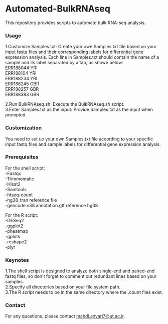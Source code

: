 # Automated-BulkRNAseq
This repository provides scripts to automate bulk RNA-seq analysis.

 ### Usage ###
 1.Customize Samples.txt: Create your own Samples.txt file based on your input fastq files and their corresponding labels for differential gene expression analysis. Each line in Samples.txt should contain the name of a sample and its label separated by a tab, as shown below:  
 ERR188044       YRI  
 ERR188104       YRI  
 ERR188234       YRI  
 ERR188245       GBR  
 ERR188257       GBR  
 ERR188383       GBR  

 2.Run BulkRNAseq.sh: Execute the BulkRNAseq.sh script.  
 3.Enter Samples.txt as the input: Provide Samples.txt as the input when prompted.  

 ### Customization ### 
 You need to set up your own Samples.txt file according to your specific input fastq files and sample labels for differential gene expression analysis.  

 ### Prerequisites ###  

 For the shell script:  
 -Fastqc  
 -Trimmomatic  
 -Hisat2  
 -Samtools  
 -htseq-count  
 -hg38_tran reference file  
 -gencode.v38.annotation.gtf reference hg38  

 For the R script:  
 -DESeq2  
 -ggplot2  
 -pheatmap  
 -gplots  
 -reshape2  
 -plyr  

 ### Keynotes ###  
 1.The shell script is designed to analyze both single-end and paired-end fastq files, so don't forget to comment out redundant lines based on your samples.  
 2.Specify all directories based on your file system path.  
 3.The R script needs to be in the same directory where the .count files exist.  

 ### Contact ### 
 For any questions, please contact mahdi.anvari7@ut.ac.ir.  

